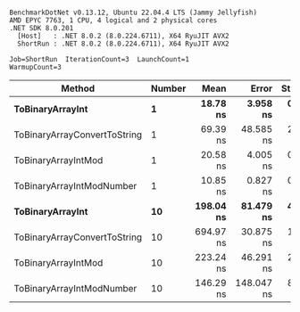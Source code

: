 ```

BenchmarkDotNet v0.13.12, Ubuntu 22.04.4 LTS (Jammy Jellyfish)
AMD EPYC 7763, 1 CPU, 4 logical and 2 physical cores
.NET SDK 8.0.201
  [Host]   : .NET 8.0.2 (8.0.224.6711), X64 RyuJIT AVX2
  ShortRun : .NET 8.0.2 (8.0.224.6711), X64 RyuJIT AVX2

Job=ShortRun  IterationCount=3  LaunchCount=1  
WarmupCount=3  

```
| Method                       | Number | Mean      | Error      | StdDev   | Min       | Max       | Gen0   | Allocated |
|----------------------------- |------- |----------:|-----------:|---------:|----------:|----------:|-------:|----------:|
| **ToBinaryArrayInt**             | **1**      |  **18.78 ns** |   **3.958 ns** | **0.217 ns** |  **18.59 ns** |  **19.02 ns** | **0.0004** |      **32 B** |
| ToBinaryArrayConvertToString | 1      |  69.39 ns |  48.585 ns | 2.663 ns |  67.21 ns |  72.36 ns | 0.0011 |      96 B |
| ToBinaryArrayIntMod          | 1      |  20.58 ns |   4.005 ns | 0.220 ns |  20.34 ns |  20.77 ns | 0.0004 |      32 B |
| ToBinaryArrayIntModNumber    | 1      |  10.85 ns |   0.827 ns | 0.045 ns |  10.82 ns |  10.90 ns | 0.0004 |      32 B |
| **ToBinaryArrayInt**             | **10**     | **198.04 ns** |  **81.479 ns** | **4.466 ns** | **193.07 ns** | **201.71 ns** | **0.0038** |     **320 B** |
| ToBinaryArrayConvertToString | 10     | 694.97 ns |  30.875 ns | 1.692 ns | 693.23 ns | 696.61 ns | 0.0114 |    1024 B |
| ToBinaryArrayIntMod          | 10     | 223.24 ns |  46.291 ns | 2.537 ns | 221.65 ns | 226.17 ns | 0.0038 |     320 B |
| ToBinaryArrayIntModNumber    | 10     | 146.29 ns | 148.047 ns | 8.115 ns | 141.17 ns | 155.64 ns | 0.0038 |     320 B |
